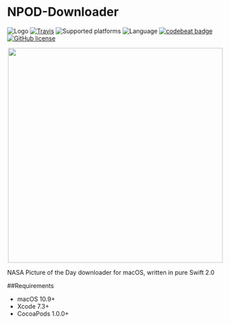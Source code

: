 # NPOD-Downloader
![Logo](https://github.com/giulio92/NPOD-Downloader/blob/master/GitHub%20Page/Images/logo.png)
[![Travis](https://travis-ci.org/giulio92/NPOD-Downloader.svg)](https://travis-ci.org/giulio92/NPOD-Downloader)
![Supported platforms](https://img.shields.io/badge/platform-macOS-lightgrey.svg)
![Language](https://img.shields.io/badge/language-Swift%202.0-orange.svg)
[![codebeat badge](https://codebeat.co/badges/4b80645c-8cde-4778-be71-e880d1e05d3f)](https://codebeat.co/projects/github-com-giulio92-npod-downloader)
[![GitHub license](https://img.shields.io/badge/license-AGPL-blue.svg)](https://raw.githubusercontent.com/giulio92/NPOD-Downloader/master/LICENSE.txt)

<p align="center">
    <img src="https://github.com/giulio92/NPOD-Downloader/blob/master/GitHub%20Page/Images/screenshot.png" width="500">
</p>

NASA Picture of the Day downloader for macOS, written in pure Swift 2.0

##Requirements
- macOS 10.9+
- Xcode 7.3+
- CocoaPods 1.0.0+
